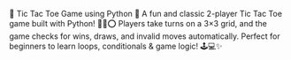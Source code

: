 🎯 Tic Tac Toe Game using Python 🐍
A fun and classic 2-player Tic Tac Toe game built with Python! 🧠❌⭕ Players take turns on a 3×3 grid, and the game checks for wins, draws, and invalid moves automatically. Perfect for beginners to learn loops, conditionals & game logic! 🕹️💻✨
